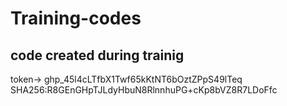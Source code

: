 # Training-codes
## code created during trainig
token-> 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
SHA256:R8GEnGHpTJLdyHbuN8RlnnhuPG+cKp8bVZ8R7LDoFfc
